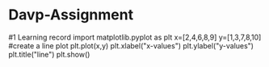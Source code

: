 # Davp-Assignment
#1 Learning record
import matplotlib.pyplot as plt
x=[2,4,6,8,9]
y=[1,3,7,8,10]
#create a line plot
plt.plot(x,y)
plt.xlabel("x-values")
plt.ylabel("y-values")
plt.title("line")
plt.show()
